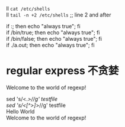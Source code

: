 ll `cat /etc/shells`  
ll `tail -n +2 /etc/shells`  ;; line 2 and after  

if :; then echo "always true"; fi  
if /bin/true; then echo "always true"; fi  
if /bin/false; then echo "always true"; fi  
if ./a.out; then echo "always true"; fi  

# regular express 不贪婪  
<html><head><title>Hello World</title>  
<body>Welcome to the world of regexp!</body></html>  

sed 's/<.*>//g' testfile  
sed 's/<[^>]*>//g' testfile  
Hello World  
Welcome to the world of regexp!  
